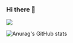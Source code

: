 ### Hi there 👋

<a target="_blank"><img src="https://img.shields.io/badge/#F7DF1E?style=javascript&logo=로고&logoColor=#F7DF1E"/></a>


![Anurag's GitHub stats](https://github-readme-stats.vercel.app/api?username=crystal9799&show_icons=true&theme=radical)

